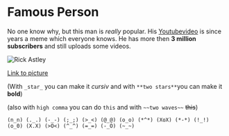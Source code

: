 # Famous Person

No one know why, but this man is _really_ popular. His [Youtubevideo](https://youtu.be/dQw4w9WgXcQ) is since years a meme which everyone knows. He has more then **3 million subscribers** and still uploads some videos.

![Rick Astley](https://user-images.githubusercontent.com/111045844/184096983-0ac466cd-647e-48bb-886d-412cbaa83d51.jpg)

[Link to picture](https://images.app.goo.gl/ia6G69YccmX4q32L6)

(With `_star_` you can make it _cursiv_ and with `**two stars**`you can make it **bold**)

(also with ``high comma`` you can do `this` and with `~~two waves~~` ~~this~~)








`(n_n) (._.) (-_-) (;_;) (>_<) (@_@) (o_o) (*^*) (XoX) (*-*) (!_!) (o_0) (X.X) (>O<) (^_^) (=_=) (-_O) (~_~)`
